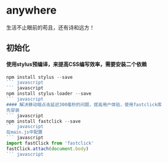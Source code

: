 # anywhere
生活不止眼前的苟且，还有诗和远方！
## 初始化
#### 使用stylus预编译，来提高CSS编写效率，需要安装二个依赖
``` javascript
npm install stylus --save
``` javascript
``` javascript
npm install stylus-loader --save
``` javascript
#### 解决移动端点击延迟300毫秒的问题，提高用户体验，使用fastclick库
先安装
``` javascript
npm install fastclick --save
``` javascript
在main.js中配置
``` javascript
import fastClick from 'fastclick'
fastClick.attach(document.body)
``` javascript

